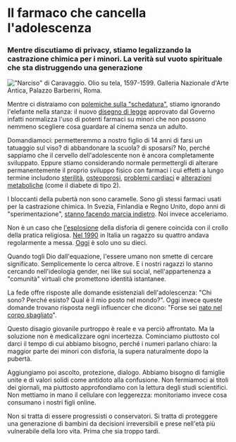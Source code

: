 # Il farmaco che cancella l'adolescenza

### Mentre discutiamo di privacy, stiamo legalizzando la castrazione chimica per i minori. La verità sul vuoto spirituale che sta distruggendo una generazione

!["Narciso" di Caravaggio. Olio su tela, 1597-1599. Galleria Nazionale d'Arte Antica, Palazzo Barberini, Roma.](michelangelo-narciso.jpg)

Mentre ci distraiamo con [polemiche sulla "schedatura"](https://www.repubblica.it/cronaca/2025/08/05/news/disforia_di_genere_protesta_disegno_di_legge-424773247/), stiamo ignorando l'elefante nella stanza: il nuovo [disegno di legge](https://www.governo.it/it/articolo/comunicato-stampa-del-consiglio-dei-ministri-n138/29421) approvato dal Governo infatti normalizza l'uso di potenti farmaci su minori che non possono nemmeno scegliere cosa guardare al cinema senza un adulto.

Domandiamoci: permetteremmo a nostro figlio di 14 anni di farsi un tatuaggio sul viso? di abbandonare la scuola? di sposarsi? No, perché sappiamo che il cervello dell'adolescente non è ancora completamente sviluppato. Eppure stiamo considerando normale permettergli di alterare permanentemente il proprio sviluppo fisico con farmaci i cui effetti a lungo termine includono [sterilità](https://pmc.ncbi.nlm.nih.gov/articles/PMC10371879/), [osteoporosi](https://pmc.ncbi.nlm.nih.gov/articles/PMC7871443/), [problemi cardiaci](https://www.acc.org/About-ACC/Press-Releases/2023/02/22/20/29/Hormone-Therapy-for-Gender-Dysphoria-May-Raise-Cardiovascular-Risks) e [alterazioni metaboliche](https://www.medrxiv.org/content/10.1101/2025.05.21.25327924v1.full) (come il diabete di tipo 2).

I bloccanti della pubertà non sono caramelle. Sono gli stessi farmaci usati per la castrazione chimica. In Svezia, Finlandia e Regno Unito, dopo anni di "sperimentazione", [stanno facendo marcia indietro](https://www.liberoquotidiano.it/news/esteri/41150319/retromarcia-globale-anche-regno-unito-vieta-farmaci-bloccano-puberta/). Noi invece acceleriamo.

Non è un caso che [l'esplosione](https://pubmed.ncbi.nlm.nih.gov/39266896/) della disforia di genere coincida con il crollo della pratica religiosa. [Nel 1990](https://www.italymagazine.com/featured-story/20-italian-youths-pray-daily) in Italia un ragazzo su quattro andava regolarmente a messa. [Oggi](https://zenit.org/2024/11/12/how-catholic-is-italy-still-the-latest-statistics-on-the-state-of-the-church/) è solo uno su dieci.

Quando togli Dio dall'equazione, l'essere umano non smette di cercare significato. Semplicemente lo cerca altrove. E i nostri ragazzi lo stanno cercando nell'ideologia gender, nei like sui social, nell'appartenenza a "comunità" virtuali che promettono identità istantanee.

La fede offre risposte alle domande esistenziali dell'adolescenza: "Chi sono? Perché esisto? Qual è il mio posto nel mondo?". Oggi invece queste domande trovano risposta negli influencer che dicono: "Forse sei [nato nel corpo sbagliato](https://www.psicolinea.it/nascere-nel-corpo-sbagliato-consulenza-online/)".

Questo disagio giovanile purtroppo è reale e va perciò affrontato. Ma la soluzione non è medicalizzare ogni incertezza. Cominciamo piuttosto col darci il tempo di cui abbiamo bisogno, perché i numeri parlano chiaro: la maggior parte dei minori con disforia, la supera naturalmente dopo la pubertà.

Aggiungiamo poi ascolto, protezione, dialogo. Abbiamo bisogno di famiglie unite e di valori solidi come antidoto alla confusione. Non fermiamoci ai titoli dei giornali, ma  piuttosto approfondiamo con la lettura degli studi scientifici. Non mettiamo in mano il cellulare con leggerezza: monitoriamo invece cosa consumano i nostri figli online.

Non si tratta di essere progressisti o conservatori. Si tratta di proteggere una generazione di bambini da decisioni irreversibili e prese nell'età più vulnerabile della loro vita. Prima che sia troppo tardi.